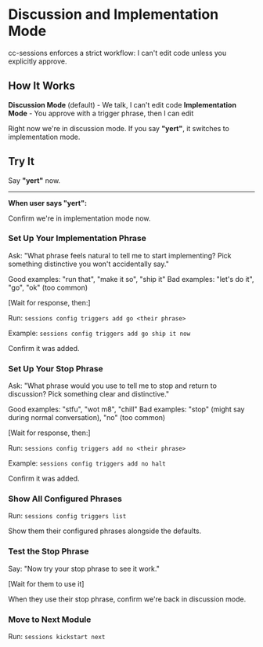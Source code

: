 # Discussion and Implementation Mode

cc-sessions enforces a strict workflow: I can't edit code unless you explicitly approve.

## How It Works

**Discussion Mode** (default) - We talk, I can't edit code
**Implementation Mode** - You approve with a trigger phrase, then I can edit

Right now we're in discussion mode. If you say **"yert"**, it switches to implementation mode.

## Try It

Say **"yert"** now.

---

**When user says "yert":**

Confirm we're in implementation mode now.

### Set Up Your Implementation Phrase

Ask: "What phrase feels natural to tell me to start implementing? Pick something distinctive you won't accidentally say."

Good examples: "run that", "make it so", "ship it"
Bad examples: "let's do it", "go", "ok" (too common)

[Wait for response, then:]

Run: `sessions config triggers add go <their phrase>`

Example: `sessions config triggers add go ship it now`

Confirm it was added.

### Set Up Your Stop Phrase

Ask: "What phrase would you use to tell me to stop and return to discussion? Pick something clear and distinctive."

Good examples: "stfu", "wot m8", "chill"
Bad examples: "stop" (might say during normal conversation), "no" (too common)

[Wait for response, then:]

Run: `sessions config triggers add no <their phrase>`

Example: `sessions config triggers add no halt`

Confirm it was added.

### Show All Configured Phrases

Run: `sessions config triggers list`

Show them their configured phrases alongside the defaults.

### Test the Stop Phrase

Say: "Now try your stop phrase to see it work."

[Wait for them to use it]

When they use their stop phrase, confirm we're back in discussion mode.

### Move to Next Module

Run: `sessions kickstart next`
